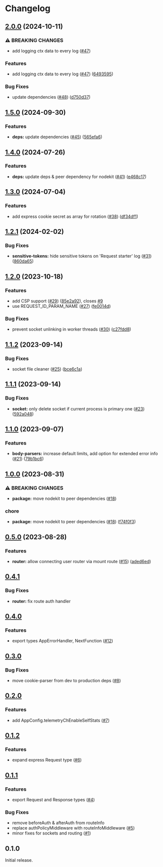 # Changelog

## [2.0.0](https://github.com/gravity-ui/expresskit/compare/v1.5.0...v2.0.0) (2024-10-11)


### ⚠ BREAKING CHANGES

* add logging ctx data to every log ([#47](https://github.com/gravity-ui/expresskit/issues/47))

### Features

* add logging ctx data to every log ([#47](https://github.com/gravity-ui/expresskit/issues/47)) ([6493595](https://github.com/gravity-ui/expresskit/commit/64935955d22ffa87906b01c497dc13d1c87904c4))


### Bug Fixes

* update dependencies ([#48](https://github.com/gravity-ui/expresskit/issues/48)) ([d750d37](https://github.com/gravity-ui/expresskit/commit/d750d376a156814f6fde6930b84d81b6d2314457))

## [1.5.0](https://github.com/gravity-ui/expresskit/compare/v1.4.0...v1.5.0) (2024-09-30)


### Features

* **deps:** update dependencies ([#45](https://github.com/gravity-ui/expresskit/issues/45)) ([565efa6](https://github.com/gravity-ui/expresskit/commit/565efa6d28444683752f7d7443f1a25357d6973f))

## [1.4.0](https://github.com/gravity-ui/expresskit/compare/v1.3.0...v1.4.0) (2024-07-26)


### Features

* **deps:** update deps & peer dependency for nodekit ([#41](https://github.com/gravity-ui/expresskit/issues/41)) ([e468c17](https://github.com/gravity-ui/expresskit/commit/e468c17fa8b08d0553fd999ee59044c1b155af11))

## [1.3.0](https://github.com/gravity-ui/expresskit/compare/v1.2.1...v1.3.0) (2024-07-04)


### Features

* add express cookie secret as array for rotation ([#38](https://github.com/gravity-ui/expresskit/issues/38)) ([df34df1](https://github.com/gravity-ui/expresskit/commit/df34df1298e2cd97ad6c758f9975b0db7e3f012f))

## [1.2.1](https://github.com/gravity-ui/expresskit/compare/v1.2.0...v1.2.1) (2024-02-02)


### Bug Fixes

* **sensitive-tokens:** hide sensitive tokens on 'Request starter' log ([#31](https://github.com/gravity-ui/expresskit/issues/31)) ([860da65](https://github.com/gravity-ui/expresskit/commit/860da6530beeb158fafcee6b7e2fdbb3aa2b0fb9))

## [1.2.0](https://github.com/gravity-ui/expresskit/compare/v1.1.2...v1.2.0) (2023-10-18)


### Features

* add CSP support ([#29](https://github.com/gravity-ui/expresskit/issues/29)) ([85e2a92](https://github.com/gravity-ui/expresskit/commit/85e2a929a9c1d80d5cc6e213002207244225a085)), closes [#9](https://github.com/gravity-ui/expresskit/issues/9)
* use REQUEST_ID_PARAM_NAME ([#27](https://github.com/gravity-ui/expresskit/issues/27)) ([fe0014d](https://github.com/gravity-ui/expresskit/commit/fe0014d46abd196e6953d2a05f756acf6b5b24bc))


### Bug Fixes

* prevent socket unlinking in worker threads ([#30](https://github.com/gravity-ui/expresskit/issues/30)) ([c27fdd8](https://github.com/gravity-ui/expresskit/commit/c27fdd85a9267cde2468d966bbdab54d0caa904e))

## [1.1.2](https://github.com/gravity-ui/expresskit/compare/v1.1.1...v1.1.2) (2023-09-14)


### Bug Fixes

* socket file cleaner ([#25](https://github.com/gravity-ui/expresskit/issues/25)) ([bce6c1a](https://github.com/gravity-ui/expresskit/commit/bce6c1ad744c977ab6cfd2f9431ab24df9574f4b))

## [1.1.1](https://github.com/gravity-ui/expresskit/compare/v1.1.0...v1.1.1) (2023-09-14)


### Bug Fixes

* **socket:** only delete socket if current process is primary one ([#23](https://github.com/gravity-ui/expresskit/issues/23)) ([592a048](https://github.com/gravity-ui/expresskit/commit/592a0486008cb74dafcb3a88c84c5b286d814a2a))

## [1.1.0](https://github.com/gravity-ui/expresskit/compare/v1.0.0...v1.1.0) (2023-09-07)


### Features

* **body-parsers:** increase default limits, add option for extended error info ([#21](https://github.com/gravity-ui/expresskit/issues/21)) ([79b1bc6](https://github.com/gravity-ui/expresskit/commit/79b1bc606c9080a641375d8c9403b08f913b8b56))

## [1.0.0](https://github.com/gravity-ui/expresskit/compare/v0.5.0...v1.0.0) (2023-08-31)


### ⚠ BREAKING CHANGES

* **package:** move nodekit to peer dependencies ([#18](https://github.com/gravity-ui/expresskit/issues/18))

### chore

* **package:** move nodekit to peer dependencies ([#18](https://github.com/gravity-ui/expresskit/issues/18)) ([f74f0f3](https://github.com/gravity-ui/expresskit/commit/f74f0f3acf0e31a71fbcf8cb75518300416e5dbe))

## [0.5.0](https://github.com/gravity-ui/expresskit/compare/v0.4.1...v0.5.0) (2023-08-28)

### Features

* **router:** allow connecting user router via mount route ([#15](https://github.com/gravity-ui/expresskit/issues/15)) ([aded6ed](https://github.com/gravity-ui/expresskit/commit/aded6edbd46ed97dcd12950e02e08768c45697a9))

## [0.4.1](https://github.com/gravity-ui/expresskit/compare/v0.4.0...v0.4.1)

### Bug Fixes

- **router:** fix route auth handler

## [0.4.0](https://github.com/gravity-ui/expresskit/compare/v0.3.0...v0.4.0)

### Features

* export types AppErrorHandler, NextFunction ([#12](https://github.com/gravity-ui/expresskit/issues/12))

## [0.3.0](https://github.com/gravity-ui/expresskit/compare/v0.2.0...v0.3.0)

### Bug Fixes

* move cookie-parser from dev to production deps ([#8](https://github.com/gravity-ui/expresskit/issues/8))

## [0.2.0](https://github.com/gravity-ui/expresskit/compare/v0.1.0...v0.2.0)

### Features

* add AppConfig.telemetryChEnableSelfStats ([#7](https://github.com/gravity-ui/expresskit/issues/7))

## [0.1.2](https://github.com/gravity-ui/expresskit/compare/v0.1.1...v0.1.2)

### Features

* expand express Request type ([#6](https://github.com/gravity-ui/expresskit/issues/6))

## [0.1.1](https://github.com/gravity-ui/expresskit/compare/v0.1.0...v0.1.1)

### Features

* export Request and Response types ([#4](https://github.com/gravity-ui/expresskit/issues/4))

### Bug Fixes

* remove beforeAuth & afterAuth from routeInfo
* replace authPolicyMiddleware with routeInfoMiddleware ([#5](https://github.com/gravity-ui/expresskit/issues/5))
* minor fixes for sockets and routing ([#1](https://github.com/gravity-ui/expresskit/issues/1))

## 0.1.0

Initial release.
